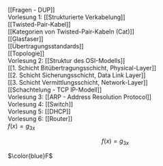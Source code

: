 [[Fragen - DUP]] <br>
Vorlesung 1: [[Strukturierte Verkabelung]] <br>
[[Twisted-Pair-Kabel]] <br>
[[Kategorien von Twisted-Pair-Kabeln (Cat)]] <br>
[[Glasfaser]] <br>
[[Übertragungsstandards]] <br>
[[Topologie]] <br>
Vorlesung 2: [[Struktur des OSI-Modells]] <br>
	[[1. Schicht Bitübertragungsschicht, Physical-Layer]] <br>
	[[2. Schicht Sicherungsschicht, Data Link Layer]] <br>
	[[3. Schicht Vermittlungsschicht, Network-Layer]] <br>
[[Schachtelung - TCP IP-Modell]] <br>
Vorlesung 3: [[ARP - Address Resolution Protocol]] <br>
Vorlesung 4: [[Switch]] <br>
Vorlesung 5: [[DHCP]] <br>
Vorlesung 6: [[Router]] <br>
$f(x)=g_{3x}$

$$f(x)=g_{3x}$$

$\color{blue}F$
